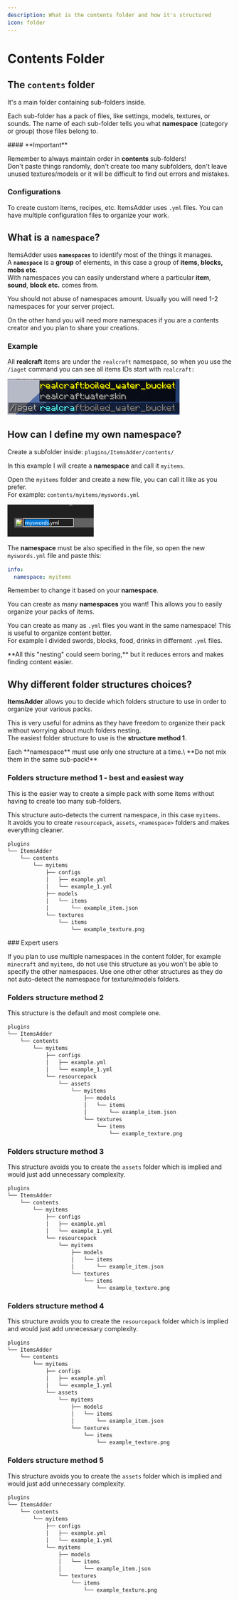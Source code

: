 ```yaml
---
description: What is the contents folder and how it's structured
icon: folder
---
```


# Contents Folder

## The `contents` folder

It's a main folder containing sub-folders inside.

Each sub-folder has a pack of files, like settings, models, textures, or sounds. The name of each sub-folder tells you what **namespace** (category or group) those files belong to.


<Warning>
#### **Important**

Remember to always maintain order in **contents** sub-folders!\
Don't paste things randomly, don't create too many subfolders, don't leave unused textures/models or it will be difficult to find out errors and mistakes.
</Warning>


### Configurations

To create custom items, recipes, etc. ItemsAdder uses `.yml` files. You can have multiple configuration files to organize your work.

## What is a `namespace`?

ItemsAdder uses **`namespaces`** to identify most of the things it manages.\
A **`namespace`** is a **group** of elements, in this case a group of **items, blocks, mobs etc**.\
With namespaces you can easily understand where a particular **item**, **sound**, **block etc.** comes from.


<Warning>
You should not abuse of namespaces amount. Usually you will need 1-2 namespaces for your server project.

On the other hand you will need more namespaces if you are a contents creator and you plan to share your creations.
</Warning>


### Example

All **realcraft** items are under the `realcraft` namespace, so when you use the `/iaget` command you can see all items IDs start with `realcraft:`

![](<assets/images/image (223).png>)

## How can I define my own namespace?

Create a subfolder inside: `plugins/ItemsAdder/contents/`

In this example I will create a **namespace** and call it `myitems`.

Open the `myitems` folder and create a new file, you can call it like as you prefer.\
For example: `contents/myitems/myswords.yml`

![](assets/images/my_swords_yml.png)

The **namespace** must be also specified in the file, so open the new `myswords.yml` file and paste this:

```yaml
info:
  namespace: myitems
```

Remember to change it based on your **namespace**.

You can create as many **namespaces** you want! This allows you to easily organize your packs of items.

You can create as many as `.yml` files you want in the same namespace! This is useful to organize content better.\
For example I divided swords, blocks, food, drinks in differnent `.yml` files.


<Warning>
**All this "nesting" could seem boring,** but it reduces errors and makes finding content easier.
</Warning>


## Why different folder structures choices?

**ItemsAdder** allows you to decide which folders structure to use in order to organize your various packs.

This is very useful for admins as they have freedom to organize their pack without worrying about much folders nesting.\
The easiest folder structure to use is the **structure method 1**.


<Warning>
Each **namespace** must use only one structure at a time.\
**Do not mix them in the same sub-pack!**
</Warning>


### Folders structure method 1 - best and easiest way


<Note>
This is the easier way to create a simple pack with some items without having to create too many sub-folders.

This structure auto-detects the current namespace, in this case `myitems`.\
It avoids you to create `resourcepack`, `assets`, `<namespace>` folders and makes everything cleaner.
</Note>


```
plugins
└── ItemsAdder
    └── contents
        └── myitems
            ├── configs
            │   ├── example.yml
            │   └── example_1.yml
            ├── models
            │   └── items
            │       └── example_item.json
            └── textures
                └── items
                    └── example_texture.png
```


<Warning>
### Expert users

If you plan to use multiple namespaces in the content folder, for example `minecraft` and `myitems`, do not use this structure as you won't be able to specify the other namespaces. Use one other other structures as they do not auto-detect the namespace for texture/models folders.
</Warning>


### Folders structure method 2

This structure is the default and most complete one.

```
plugins
└── ItemsAdder
    └── contents
        └── myitems
            ├── configs
            │   ├── example.yml
            │   └── example_1.yml
            └── resourcepack
                └── assets
                    └── myitems
                        ├── models
                        │   └── items
                        │       └── example_item.json
                        └── textures
                            └── items
                                └── example_texture.png
```

### Folders structure method 3

This structure avoids you to create the `assets` folder which is implied and would just add unnecessary complexity.

```
plugins
└── ItemsAdder
    └── contents
        └── myitems
            ├── configs
            │   ├── example.yml
            │   └── example_1.yml
            └── resourcepack
                └── myitems
                    ├── models
                    │   └── items
                    │       └── example_item.json
                    └── textures
                        └── items
                            └── example_texture.png
```

### Folders structure method 4

This structure avoids you to create the `resourcepack` folder which is implied and would just add unnecessary complexity.

```
plugins
└── ItemsAdder
    └── contents
        └── myitems
            ├── configs
            │   ├── example.yml
            │   └── example_1.yml
            └── assets
                └── myitems
                    ├── models
                    │   └── items
                    │       └── example_item.json
                    └── textures
                        └── items
                            └── example_texture.png
```

### Folders structure method 5

This structure avoids you to create the `assets` folder which is implied and would just add unnecessary complexity.

```
plugins
└── ItemsAdder
    └── contents
        └── myitems
            ├── configs
            │   ├── example.yml
            │   └── example_1.yml
            └── myitems
                ├── models
                │   └── items
                │       └── example_item.json
                └── textures
                    └── items
                        └── example_texture.png
```
